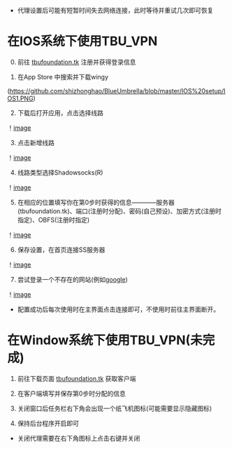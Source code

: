 * 代理设置后可能有短暂时间失去网络连接，此时等待并重试几次即可恢复

# 在IOS系统下使用TBU_VPN

0. 前往 [tbufoundation.tk](tbufoundation.tk) 注册并获得登录信息

1. 在App Store 中搜索并下载wingy 

(https://github.com/shizhonghao/BlueUmbrella/blob/master/IOS%20setup/IOS1.PNG)

2. 下载后打开应用，点击选择线路

！[image](https://github.com/shizhonghao/BlueUmbrella/blob/master/IOS%20setup/IOS2.PNG)

3. 点击新增线路

！[image](https://github.com/shizhonghao/BlueUmbrella/blob/master/IOS%20setup/IOS3.PNG)

4. 线路类型选择Shadowsocks(R)

！[image](https://github.com/shizhonghao/BlueUmbrella/blob/master/IOS%20setup/IOS4.PNG)

5. 在相应的位置填写你在第0步时获得的信息————服务器(tbufoundation.tk)、端口(注册时分配)、密码(自己预设)、加密方式(注册时指定)、OBFS(注册时指定)

！[image](https://github.com/shizhonghao/BlueUmbrella/blob/master/IOS%20setup/IOS5.PNG)

6. 保存设置，在首页连接SS服务器

！[image](https://github.com/shizhonghao/BlueUmbrella/blob/master/IOS%20setup/IOS6.PNG)

7. 尝试登录一个不存在的网站(例如[google](www.google.com))

！[image](https://github.com/shizhonghao/BlueUmbrella/blob/master/IOS%20setup/IOS7.PNG)

* 配置成功后每次使用时在主界面点击连接即可，不使用时前往主界面断开。



# 在Window系统下使用TBU_VPN(未完成)

1. 前往下载页面 [tbufoundation.tk](tbufoundation.tk) 获取客户端

2. 在客户端填写并保存第0步时分配的信息

3. 关闭窗口后任务栏右下角会出现一个纸飞机图标(可能需要显示隐藏图标)

4. 保持后台程序开启即可

* 关闭代理需要在右下角图标上点击右键并关闭

